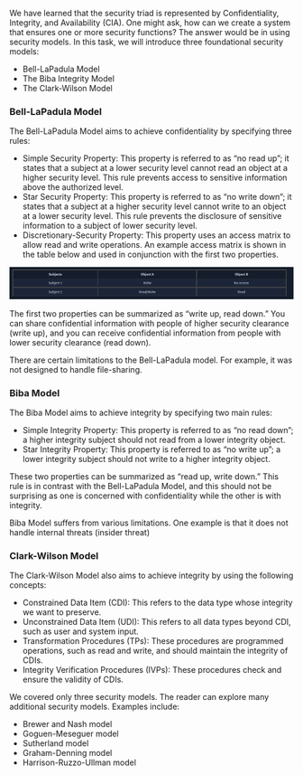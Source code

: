 We have learned that the security triad is represented by Confidentiality, Integrity, and Availability (CIA). One might ask, how can we create a system that ensures one or more security functions? The answer would be in using security models. In this task, we will introduce three foundational security models:

* Bell-LaPadula Model
* The Biba Integrity Model
* The Clark-Wilson Model
###  Bell-LaPadula Model
The Bell-LaPadula Model aims to achieve confidentiality by specifying three rules:

* Simple Security Property: This property is referred to as “no read up”; it states that a subject at a lower security level cannot read an object at a higher security level. This rule prevents access to sensitive information above the authorized level.
* Star Security Property: This property is referred to as “no write down”; it states that a subject at a higher security level cannot write to an object at a lower security level. This rule prevents the disclosure of sensitive information to a subject of lower security level.
* Discretionary-Security Property: This property uses an access matrix to allow read and write operations. An example access matrix is shown in the table below and used in conjunction with the first two properties.

![](../../images/image_2025-01-06_185722804.png)

The first two properties can be summarized as “write up, read down.” You can share confidential information with people of higher security clearance (write up), and you can receive confidential information from people with lower security clearance (read down).

There are certain limitations to the Bell-LaPadula model. For example, it was not designed to handle file-sharing.

### Biba Model
The Biba Model aims to achieve integrity by specifying two main rules:

* Simple Integrity Property: This property is referred to as “no read down”; a higher integrity subject should not read from a lower integrity object.
* Star Integrity Property: This property is referred to as “no write up”; a lower integrity subject should not write to a higher integrity object.

These two properties can be summarized as “read up, write down.” This rule is in contrast with the Bell-LaPadula Model, and this should not be surprising as one is concerned with confidentiality while the other is with integrity.

Biba Model suffers from various limitations. One example is that it does not handle internal threats (insider threat)

### Clark-Wilson Model
The Clark-Wilson Model also aims to achieve integrity by using the following concepts:

* Constrained Data Item (CDI): This refers to the data type whose integrity we want to preserve.
* Unconstrained Data Item (UDI): This refers to all data types beyond CDI, such as user and system input.
* Transformation Procedures (TPs): These procedures are programmed operations, such as read and write, and should maintain the integrity of CDIs.
* Integrity Verification Procedures (IVPs): These procedures check and ensure the validity of CDIs.

We covered only three security models. The reader can explore many additional security models. Examples include:

* Brewer and Nash model
* Goguen-Meseguer model
* Sutherland model
* Graham-Denning model
* Harrison-Ruzzo-Ullman model
